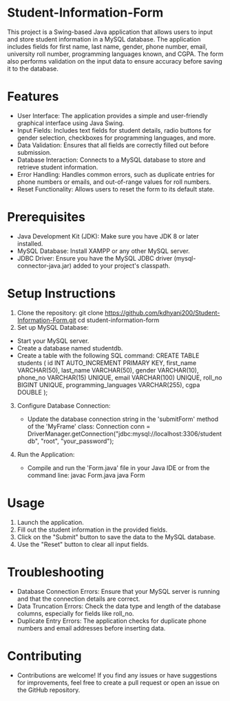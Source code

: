 # Student-Information-Form
This project is a Swing-based Java application that allows users to input and store student information in a MySQL database. The application includes fields for first name, last name, gender, phone number, email, university roll number, programming languages known, and CGPA. The form also performs validation on the input data to ensure accuracy before saving it to the database.

# Features
* User Interface: The application provides a simple and user-friendly graphical interface using Java Swing.
* Input Fields: Includes text fields for student details, radio buttons for gender selection, checkboxes for programming languages, and more.
* Data Validation: Ensures that all fields are correctly filled out before submission.
* Database Interaction: Connects to a MySQL database to store and retrieve student information.
* Error Handling: Handles common errors, such as duplicate entries for phone numbers or emails, and out-of-range values for roll numbers.
* Reset Functionality: Allows users to reset the form to its default state.

# Prerequisites
* Java Development Kit (JDK): Make sure you have JDK 8 or later installed.
* MySQL Database: Install XAMPP or any other MySQL server.
* JDBC Driver: Ensure you have the MySQL JDBC driver (mysql-connector-java.jar) added to your project's classpath.

# Setup Instructions
1. Clone the repository:
      git clone https://github.com/kdhyani200/Student-Information-Form.git
      cd student-information-form
2. Set up MySQL Database:
* Start your MySQL server.
* Create a database named studentdb.
* Create a table with the following SQL command:
    CREATE TABLE students (
    id INT AUTO_INCREMENT PRIMARY KEY,
    first_name VARCHAR(50),
    last_name VARCHAR(50),
    gender VARCHAR(10),
    phone_no VARCHAR(15) UNIQUE,
    email VARCHAR(100) UNIQUE,
    roll_no BIGINT UNIQUE,
    programming_languages VARCHAR(255),
    cgpa DOUBLE
    );

3. Configure Database Connection:
   * Update the database connection string in the 'submitForm' method of the 'MyFrame' class:
       Connection conn = DriverManager.getConnection("jdbc:mysql://localhost:3306/studentdb", "root", "your_password");

4. Run the Application:
   * Compile and run the 'Form.java' file in your Java IDE or from the command line:
       javac Form.java
       java Form
     
# Usage
  1. Launch the application.
  2. Fill out the student information in the provided fields.
  3. Click on the "Submit" button to save the data to the MySQL database.
  4. Use the "Reset" button to clear all input fields.

# Troubleshooting
  * Database Connection Errors: Ensure that your MySQL server is running and that the connection details are correct.
  * Data Truncation Errors: Check the data type and length of the database columns, especially for fields like roll_no.
  * Duplicate Entry Errors: The application checks for duplicate phone numbers and email addresses before inserting data.

# Contributing
  * Contributions are welcome! If you find any issues or have suggestions for improvements, feel free to create a pull request or open an issue on the GitHub repository.
